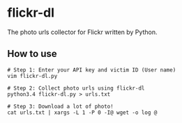# flickr-dl
The photo urls collector for Flickr written by Python.

## How to use
    # Step 1: Enter your API key and victim ID (User name)
    vim flickr-dl.py
    
    # Step 2: Collect photo urls using flickr-dl
    python3.4 flickr-dl.py > urls.txt
    
    # Step 3: Download a lot of photo!
    cat urls.txt | xargs -L 1 -P 0 -I@ wget -o log @
